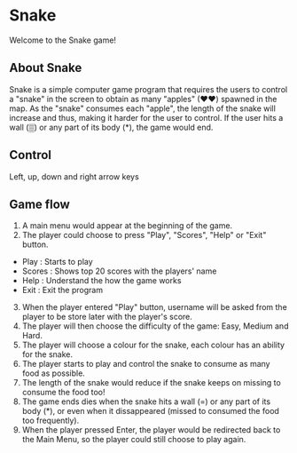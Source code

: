 # Snake
Welcome to the Snake game!

## About Snake
Snake is a simple computer game program that requires the users to control a "snake" in the screen to obtain as many "apples" (♥♥) spawned in the map. As the "snake" consumes each "apple", the length of the snake will increase and thus, making it harder for the user to control. If the user hits a wall (▒) or any part of its body (*), the game would end.

## Control
Left, up, down and right arrow keys

## Game flow
1) A main menu would appear at the beginning of the game.
2) The player could choose to press "Play", "Scores", "Help" or "Exit" button.
  - Play : Starts to play
  - Scores : Shows top 20 scores with the players' name
  - Help : Understand the how the game works
  - Exit : Exit the program
3) When the player entered "Play" button, username will be asked from the player to be store later with the player's score.
4) The player will then choose the difficulty of the game: Easy, Medium and Hard.
5) The player will choose a colour for the snake, each colour has an ability for the snake.
6) The player starts to play and control the snake to consume as many food as possible.
7) The length of the snake would reduce if the snake keeps on missing to consume the food too!
8) The game ends dies when the snake hits a wall (=) or any part of its body (*), or even when it dissappeared (missed to consumed the food too frequently).
9) When the player pressed Enter, the player would be redirected back to the Main Menu, so the player could still choose to play again.
